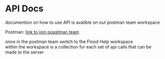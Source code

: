 # API Docs
documention on how to use API is avalible on out postman team workspace

Postman:
[link to join poastman team](https://app.getpostman.com/join-team?invite_code=24f47a95d83fc9d6c70758cacc3ca8e7)

once in the postman team switch to the Flood Help workspace <br>
within the workspace is a collection for each set of api calls that can be made to the server

